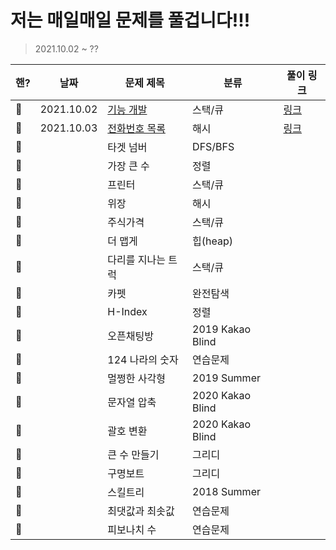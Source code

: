 # 저는 매일매일 문제를 풀겁니다!!!

> 2021.10.02 ~ ?? 

| 핸?  | 날짜       | 문제 제목                                                    | 분류             | 풀이 링크                         |
| ---- | ---------- | ------------------------------------------------------------ | ---------------- | --------------------------------- |
| 🔳    | 2021.10.02 | [기능 개발](https://programmers.co.kr/learn/courses/30/lessons/42586) | 스택/큐          | [링크](./stack-queue/기능개발.py) |
| 🔳    | 2021.10.03 | [전화번호 목록](https://programmers.co.kr/learn/courses/30/lessons/42577) | 해시             | [링크](./hash/전화번호목록.py)    |
| 🔳    |            | 타겟 넘버                                                    | DFS/BFS          |                                   |
| 🔳    |            | 가장 큰 수                                                   | 정렬             |                                   |
| 🔳    |            | 프린터                                                       | 스택/큐          |                                   |
| 🔳    |            | 위장                                                         | 해시             |                                   |
| 🔳    |            | 주식가격                                                     | 스택/큐          |                                   |
| 🔳    |            | 더 맵게                                                      | 힙(heap)         |                                   |
| 🔳    |            | 다리를 지나는 트럭                                           | 스택/큐          |                                   |
| 🔳    |            | 카펫                                                         | 완전탐색         |                                   |
| 🔳    |            | H-Index                                                      | 정렬             |                                   |
| 🔳    |            | 오픈채팅방                                                   | 2019 Kakao Blind |                                   |
| 🔳    |            | 124 나라의 숫자                                              | 연습문제         |                                   |
| 🔳    |            | 멀쩡한 사각형                                                | 2019 Summer      |                                   |
| 🔳    |            | 문자열 압축                                                  | 2020 Kakao Blind |                                   |
| 🔳    |            | 괄호 변환                                                    | 2020 Kakao Blind |                                   |
| 🔳    |            | 큰 수 만들기                                                 | 그리디           |                                   |
| 🔳    |            | 구명보트                                                     | 그리디           |                                   |
| 🔳    |            | 스킬트리                                                     | 2018 Summer      |                                   |
| 🔳    |            | 최댓값과 최솟값                                              | 연습문제         |                                   |
| 🔳    |            | 피보나치 수                                                  | 연습문제         |                                   |





